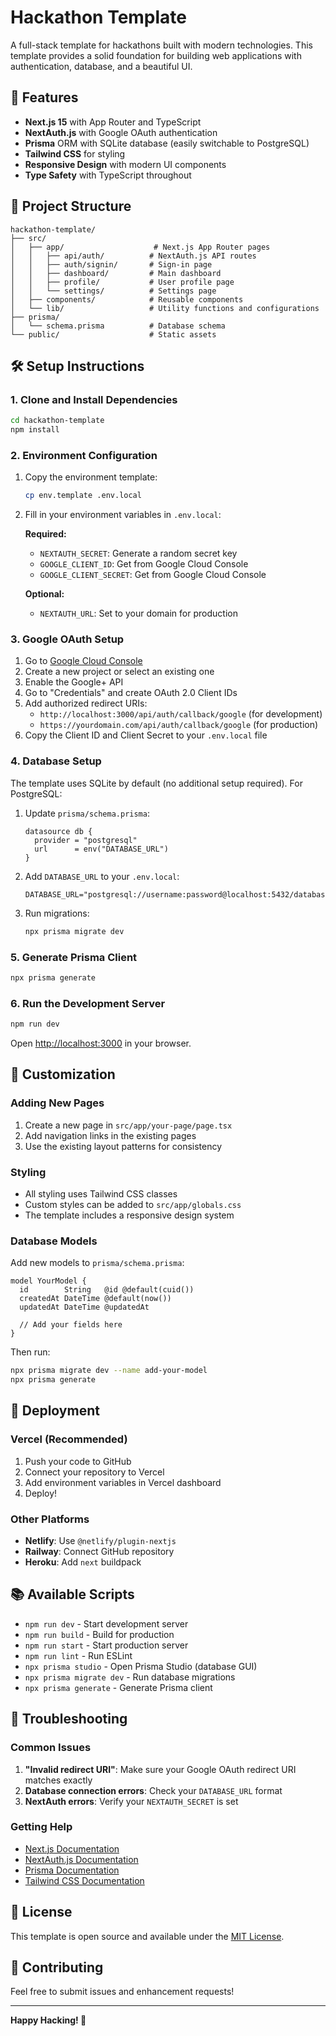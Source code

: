 # Hackathon Template

A full-stack template for hackathons built with modern technologies. This template provides a solid foundation for building web applications with authentication, database, and a beautiful UI.

## 🚀 Features

- **Next.js 15** with App Router and TypeScript
- **NextAuth.js** with Google OAuth authentication
- **Prisma** ORM with SQLite database (easily switchable to PostgreSQL)
- **Tailwind CSS** for styling
- **Responsive Design** with modern UI components
- **Type Safety** with TypeScript throughout

## 📁 Project Structure

```
hackathon-template/
├── src/
│   ├── app/                    # Next.js App Router pages
│   │   ├── api/auth/          # NextAuth.js API routes
│   │   ├── auth/signin/       # Sign-in page
│   │   ├── dashboard/         # Main dashboard
│   │   ├── profile/           # User profile page
│   │   └── settings/          # Settings page
│   ├── components/            # Reusable components
│   └── lib/                   # Utility functions and configurations
├── prisma/
│   └── schema.prisma          # Database schema
└── public/                    # Static assets
```

## 🛠️ Setup Instructions

### 1. Clone and Install Dependencies

```bash
cd hackathon-template
npm install
```

### 2. Environment Configuration

1. Copy the environment template:
   ```bash
   cp env.template .env.local
   ```

2. Fill in your environment variables in `.env.local`:

   **Required:**
   - `NEXTAUTH_SECRET`: Generate a random secret key
   - `GOOGLE_CLIENT_ID`: Get from Google Cloud Console
   - `GOOGLE_CLIENT_SECRET`: Get from Google Cloud Console

   **Optional:**
   - `NEXTAUTH_URL`: Set to your domain for production

### 3. Google OAuth Setup

1. Go to [Google Cloud Console](https://console.cloud.google.com/)
2. Create a new project or select an existing one
3. Enable the Google+ API
4. Go to "Credentials" and create OAuth 2.0 Client IDs
5. Add authorized redirect URIs:
   - `http://localhost:3000/api/auth/callback/google` (for development)
   - `https://yourdomain.com/api/auth/callback/google` (for production)
6. Copy the Client ID and Client Secret to your `.env.local` file

### 4. Database Setup

The template uses SQLite by default (no additional setup required). For PostgreSQL:

1. Update `prisma/schema.prisma`:
   ```prisma
   datasource db {
     provider = "postgresql"
     url      = env("DATABASE_URL")
   }
   ```

2. Add `DATABASE_URL` to your `.env.local`:
   ```
   DATABASE_URL="postgresql://username:password@localhost:5432/database_name"
   ```

3. Run migrations:
   ```bash
   npx prisma migrate dev
   ```

### 5. Generate Prisma Client

```bash
npx prisma generate
```

### 6. Run the Development Server

```bash
npm run dev
```

Open [http://localhost:3000](http://localhost:3000) in your browser.

## 🎨 Customization

### Adding New Pages

1. Create a new page in `src/app/your-page/page.tsx`
2. Add navigation links in the existing pages
3. Use the existing layout patterns for consistency

### Styling

- All styling uses Tailwind CSS classes
- Custom styles can be added to `src/app/globals.css`
- The template includes a responsive design system

### Database Models

Add new models to `prisma/schema.prisma`:

```prisma
model YourModel {
  id        String   @id @default(cuid())
  createdAt DateTime @default(now())
  updatedAt DateTime @updatedAt

  // Add your fields here
}
```

Then run:
```bash
npx prisma migrate dev --name add-your-model
npx prisma generate
```

## 🚀 Deployment

### Vercel (Recommended)

1. Push your code to GitHub
2. Connect your repository to Vercel
3. Add environment variables in Vercel dashboard
4. Deploy!

### Other Platforms

- **Netlify**: Use `@netlify/plugin-nextjs`
- **Railway**: Connect GitHub repository
- **Heroku**: Add `next` buildpack

## 📚 Available Scripts

- `npm run dev` - Start development server
- `npm run build` - Build for production
- `npm run start` - Start production server
- `npm run lint` - Run ESLint
- `npx prisma studio` - Open Prisma Studio (database GUI)
- `npx prisma migrate dev` - Run database migrations
- `npx prisma generate` - Generate Prisma client

## 🔧 Troubleshooting

### Common Issues

1. **"Invalid redirect URI"**: Make sure your Google OAuth redirect URI matches exactly
2. **Database connection errors**: Check your `DATABASE_URL` format
3. **NextAuth errors**: Verify your `NEXTAUTH_SECRET` is set

### Getting Help

- [Next.js Documentation](https://nextjs.org/docs)
- [NextAuth.js Documentation](https://next-auth.js.org/)
- [Prisma Documentation](https://www.prisma.io/docs)
- [Tailwind CSS Documentation](https://tailwindcss.com/docs)

## 📄 License

This template is open source and available under the [MIT License](LICENSE).

## 🤝 Contributing

Feel free to submit issues and enhancement requests!

---

**Happy Hacking! 🎉**